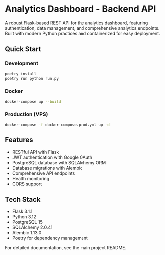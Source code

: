 # Analytics Dashboard - Backend API

A robust Flask-based REST API for the analytics dashboard, featuring authentication, data management, and comprehensive analytics endpoints. Built with modern Python practices and containerized for easy deployment.

## Quick Start

### Development

```bash
poetry install
poetry run python run.py
```

### Docker

```bash
docker-compose up --build
```

### Production (VPS)

```bash
docker-compose -f docker-compose.prod.yml up -d
```

## Features

- RESTful API with Flask
- JWT authentication with Google OAuth
- PostgreSQL database with SQLAlchemy ORM
- Database migrations with Alembic
- Comprehensive API endpoints
- Health monitoring
- CORS support

## Tech Stack

- Flask 3.1.1
- Python 3.12
- PostgreSQL 15
- SQLAlchemy 2.0.41
- Alembic 1.13.0
- Poetry for dependency management

For detailed documentation, see the main project README.
